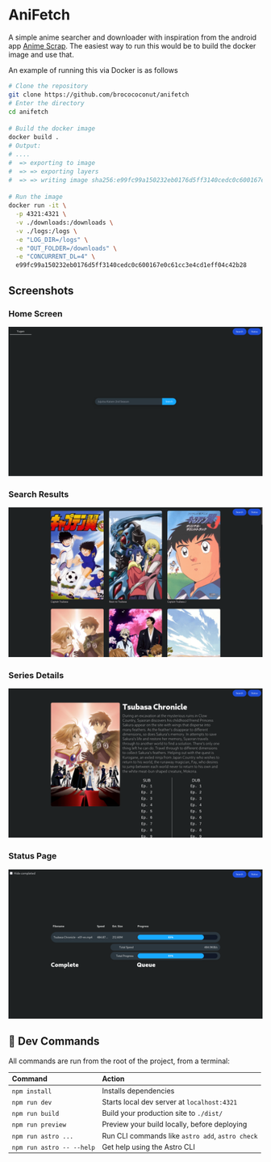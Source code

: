 # AniFetch

A simple anime searcher and downloader with inspiration from the android app [Anime Scrap](https://github.com/fakeyatogod/AnimeScrap). The easiest way to run this would be to build the docker image and use that.

An example of running this via Docker is as follows
```sh
# Clone the repository
git clone https://github.com/brocococonut/anifetch
# Enter the directory
cd anifetch

# Build the docker image
docker build .
# Output:
# ....
#  => exporting to image                                                                                                 0.0s
#  => => exporting layers                                                                                                0.0s
#  => => writing image sha256:e99fc99a150232eb0176d5ff3140cedc0c600167e0c61cc3e4cd1eff04c42b28

# Run the image
docker run -it \
  -p 4321:4321 \
  -v ./downloads:/downloads \
  -v ./logs:/logs \
  -e "LOG_DIR=/logs" \
  -e "OUT_FOLDER=/downloads" \
  -e "CONCURRENT_DL=4" \
  e99fc99a150232eb0176d5ff3140cedc0c600167e0c61cc3e4cd1eff04c42b28
```

## Screenshots

### Home Screen
![Home](images/home.png)

### Search Results
![Search Results](images/search.png)

### Series Details
![Series Details](images/details.png)

### Status Page
![Status](images/status.png)

## 🧞 Dev Commands

All commands are run from the root of the project, from a terminal:

| Command                   | Action                                           |
| :------------------------ | :----------------------------------------------- |
| `npm install`             | Installs dependencies                            |
| `npm run dev`             | Starts local dev server at `localhost:4321`      |
| `npm run build`           | Build your production site to `./dist/`          |
| `npm run preview`         | Preview your build locally, before deploying     |
| `npm run astro ...`       | Run CLI commands like `astro add`, `astro check` |
| `npm run astro -- --help` | Get help using the Astro CLI                     |